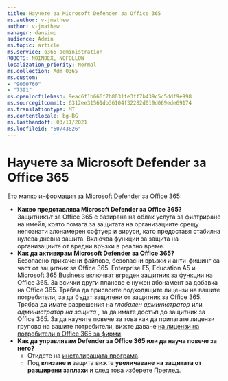 ```yaml
---
title: Научете за Microsoft Defender за Office 365
ms.author: v-jmathew
author: v-jmathew
manager: dansimp
audience: Admin
ms.topic: article
ms.service: o365-administration
ROBOTS: NOINDEX, NOFOLLOW
localization_priority: Normal
ms.collection: Adm_O365
ms.custom:
- "9000760"
- "7391"
ms.openlocfilehash: 9eac6f1b666f7b8031fe3ff7b439c5c5ddf9e998
ms.sourcegitcommit: 6312ee31561db36104f32282d019d069ede69174
ms.translationtype: MT
ms.contentlocale: bg-BG
ms.lasthandoff: 03/11/2021
ms.locfileid: "50743826"
---
```

# <a name="learn-about-microsoft-defender-for-office-365"></a>Научете за Microsoft Defender за Office 365

Ето малко информация за Microsoft Defender за Office 365:

- **Какво представлява Microsoft Defender за Office 365?**  
    Защитникът за Office 365 е базирана на облак услуга за филтриране на имейл, която помага за защитата на организациите срещу непознати злонамерен софтуер и вируси, като предоставя стабилна нулева дневна защита. Включва функции за защита на организациите от вредни връзки в реално време.
- **Как да активирам Microsoft Defender за Office 365?**  
    Безопасно прикачени файлове, безопасни връзки и анти-фишинг са част от защитник за Office 365. Enterprise E5, Education A5 и Microsoft 365 Business включват вграден защитник за функции на Office 365. За всички други планове е нужен абонамент за добавка на Office 365. Трябва да присвоите подходящите лицензи на вашите потребители, за да бъдат защитени от защитник за Office 365. Трябва да имате разрешения на *глобален администратор* или *администратор на защита* , за да имате достъп до защитник за Office 365. За да научите повече за това как да прилагате лицензи групово на вашите потребители, вижте даване [на лицензи на потребители в Office 365 за фирми](https://go.microsoft.com/fwlink/?linkid=2093435).
- **Как да управлявам Defender за Office 365 или да науча повече за него?**  
  - Отидете на [инсталиращата програма](https://go.microsoft.com/fwlink/p/?linkid=2075721).  
  - Под **влизане и** защита вижте **увеличаване на защитата от разширени заплахи** и след това изберете [Преглед](https://go.microsoft.com/fwlink/?linkid=2109302).
